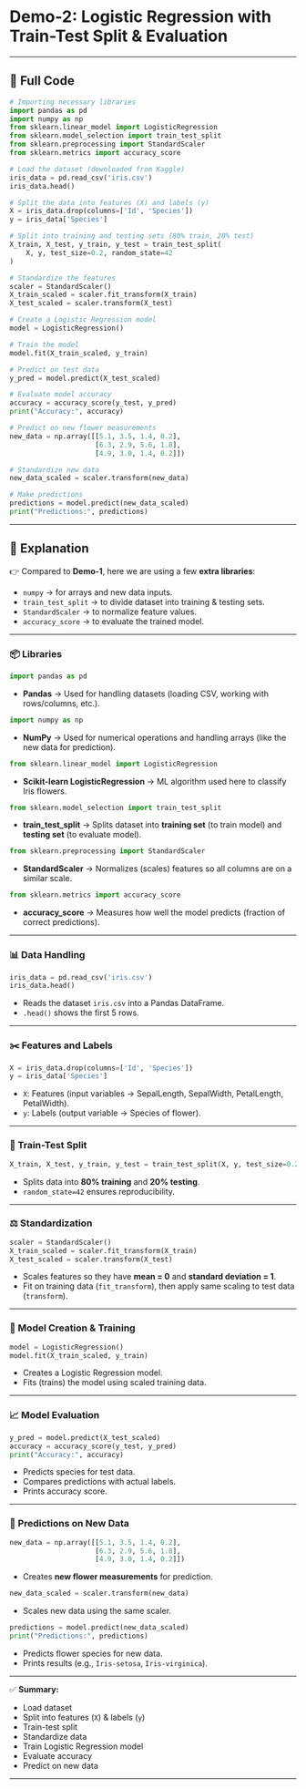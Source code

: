

# Demo-2: Logistic Regression with Train-Test Split & Evaluation


---

## 🔹 Full Code

```python
# Importing necessary libraries
import pandas as pd
import numpy as np
from sklearn.linear_model import LogisticRegression
from sklearn.model_selection import train_test_split
from sklearn.preprocessing import StandardScaler
from sklearn.metrics import accuracy_score

# Load the dataset (downloaded from Kaggle)
iris_data = pd.read_csv('iris.csv')
iris_data.head()

# Split the data into features (X) and labels (y)
X = iris_data.drop(columns=['Id', 'Species'])
y = iris_data['Species']

# Split into training and testing sets (80% train, 20% test)
X_train, X_test, y_train, y_test = train_test_split(
    X, y, test_size=0.2, random_state=42
)

# Standardize the features
scaler = StandardScaler()
X_train_scaled = scaler.fit_transform(X_train)
X_test_scaled = scaler.transform(X_test)

# Create a Logistic Regression model
model = LogisticRegression()

# Train the model
model.fit(X_train_scaled, y_train)

# Predict on test data
y_pred = model.predict(X_test_scaled)

# Evaluate model accuracy
accuracy = accuracy_score(y_test, y_pred)
print("Accuracy:", accuracy)

# Predict on new flower measurements
new_data = np.array([[5.1, 3.5, 1.4, 0.2],
                     [6.3, 2.9, 5.6, 1.8],
                     [4.9, 3.0, 1.4, 0.2]])

# Standardize new data
new_data_scaled = scaler.transform(new_data)

# Make predictions
predictions = model.predict(new_data_scaled)
print("Predictions:", predictions)
```

---

## 🔹 Explanation

👉 Compared to **Demo-1**, here we are using a few **extra libraries**:

* `numpy` → for arrays and new data inputs.
* `train_test_split` → to divide dataset into training & testing sets.
* `StandardScaler` → to normalize feature values.
* `accuracy_score` → to evaluate the trained model.

---

### 📦 Libraries

```python
import pandas as pd
```

* **Pandas** → Used for handling datasets (loading CSV, working with rows/columns, etc.).

```python
import numpy as np
```

* **NumPy** → Used for numerical operations and handling arrays (like the new data for prediction).

```python
from sklearn.linear_model import LogisticRegression
```

* **Scikit-learn LogisticRegression** → ML algorithm used here to classify Iris flowers.

```python
from sklearn.model_selection import train_test_split
```

* **train\_test\_split** → Splits dataset into **training set** (to train model) and **testing set** (to evaluate model).

```python
from sklearn.preprocessing import StandardScaler
```

* **StandardScaler** → Normalizes (scales) features so all columns are on a similar scale.

```python
from sklearn.metrics import accuracy_score
```

* **accuracy\_score** → Measures how well the model predicts (fraction of correct predictions).

---

### 📊 Data Handling

```python
iris_data = pd.read_csv('iris.csv')
iris_data.head()
```

* Reads the dataset `iris.csv` into a Pandas DataFrame.
* `.head()` shows the first 5 rows.

---

### ✂️ Features and Labels

```python
X = iris_data.drop(columns=['Id', 'Species'])
y = iris_data['Species']
```

* `X`: Features (input variables → SepalLength, SepalWidth, PetalLength, PetalWidth).
* `y`: Labels (output variable → Species of flower).

---

### 🔀 Train-Test Split

```python
X_train, X_test, y_train, y_test = train_test_split(X, y, test_size=0.2, random_state=42)
```

* Splits data into **80% training** and **20% testing**.
* `random_state=42` ensures reproducibility.

---

### ⚖️ Standardization

```python
scaler = StandardScaler()
X_train_scaled = scaler.fit_transform(X_train)
X_test_scaled = scaler.transform(X_test)
```

* Scales features so they have **mean = 0** and **standard deviation = 1**.
* Fit on training data (`fit_transform`), then apply same scaling to test data (`transform`).

---

### 🤖 Model Creation & Training

```python
model = LogisticRegression()
model.fit(X_train_scaled, y_train)
```

* Creates a Logistic Regression model.
* Fits (trains) the model using scaled training data.

---

### 📈 Model Evaluation

```python
y_pred = model.predict(X_test_scaled)
accuracy = accuracy_score(y_test, y_pred)
print("Accuracy:", accuracy)
```

* Predicts species for test data.
* Compares predictions with actual labels.
* Prints accuracy score.

---

### 🔮 Predictions on New Data

```python
new_data = np.array([[5.1, 3.5, 1.4, 0.2],
                     [6.3, 2.9, 5.6, 1.8],
                     [4.9, 3.0, 1.4, 0.2]])
```

* Creates **new flower measurements** for prediction.

```python
new_data_scaled = scaler.transform(new_data)
```

* Scales new data using the same scaler.

```python
predictions = model.predict(new_data_scaled)
print("Predictions:", predictions)
```

* Predicts flower species for new data.
* Prints results (e.g., `Iris-setosa`, `Iris-virginica`).

---

✅ **Summary:**

* Load dataset
* Split into features (`X`) & labels (`y`)
* Train-test split
* Standardize data
* Train Logistic Regression model
* Evaluate accuracy
* Predict on new data

---

